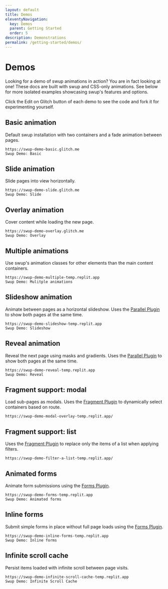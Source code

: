 ```yaml
---
layout: default
title: Demos
eleventyNavigation:
  key: Demos
  parent: Getting Started
  order: 5
description: Demonstrations
permalink: /getting-started/demos/
---
```


# Demos

Looking for a demo of swup animations in action? You are in fact looking at one! These docs are built
with swup and CSS-only animations. See below for more isolated examples showcasing swup's
features and options.

Click the <span class="glitch__pill glitch__pill--dummy">Edit on Glitch</span> button
of each demo to see the code and fork it for experimenting yourself.

## Basic animation

Default swup installation with two containers and a fade animation between pages.

```glitch
https://swup-demo-basic.glitch.me
Swup Demo: Basic
```

## Slide animation

Slide pages into view horizontally.

```glitch
https://swup-demo-slide.glitch.me
Swup Demo: Slide
```

## Overlay animation

Cover content while loading the new page.

```glitch
https://swup-demo-overlay.glitch.me
Swup Demo: Overlay
```

## Multiple animations

Use swup's animation classes for other elements than the main content containers.

```repl
https://swup-demo-multiple-temp.replit.app
Swup Demo: Mulitple animations
```

## Slideshow animation

Animate between pages as a horizontal slideshow.
Uses the [Parallel Plugin](/plugins/parallel-plugin/) to show both pages at the same time.

```repl
https://swup-demo-slideshow-temp.replit.app
Swup Demo: Slideshow
```

## Reveal animation

Reveal the next page using masks and gradients.
Uses the [Parallel Plugin](/plugins/parallel-plugin/) to show both pages at the same time.

```repl
https://swup-demo-reveal-temp.replit.app
Swup Demo: Reveal
```

## Fragment support: modal

Load sub-pages as modals.
Uses the [Fragment Plugin](/plugins/fragment-plugin/) to dynamically select containers based on route.

```repl
https://swup-demo-modal-overlay-temp.replit.app/
```

## Fragment support: list

Uses the [Fragment Plugin](/plugins/fragment-plugin/) to replace only the items of a list when applying filters.

```repl
https://swup-demo-filter-a-list-temp.replit.app/
```

## Animated forms

Animate form submissions using the [Forms Plugin](/plugins/forms-plugin/).

```repl
https://swup-demo-forms-temp.replit.app
Swup Demo: Animated forms
```

## Inline forms

Submit simple forms in place without full page loads using the [Forms Plugin](/plugins/forms-plugin/).

```repl
https://swup-demo-inline-forms-temp.replit.app
Swup Demo: Inline forms
```

## Infinite scroll cache

Persist items loaded with infinite scroll between page visits.

```repl
https://swup-demo-infinite-scroll-cache-temp.replit.app
Swup Demo: Infinite Scroll Cache
```
